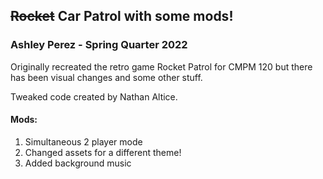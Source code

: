 ## ~~Rocket~~ Car Patrol with some mods!
### Ashley Perez - Spring Quarter 2022

Originally recreated the retro game Rocket Patrol for CMPM 120 but there has been visual changes and some other stuff.

Tweaked code created by Nathan Altice.

#### Mods:

1. Simultaneous 2 player mode
2. Changed assets for a different theme!
3. Added background music
